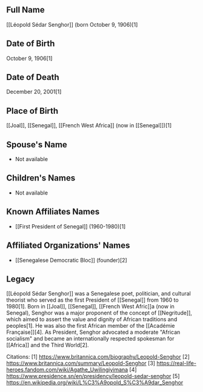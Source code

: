 ## Full Name
[[Léopold Sédar Senghor]] (born October 9, 1906)[1]

## Date of Birth
October 9, 1906[1]

## Date of Death
December 20, 2001[1]

## Place of Birth
[[Joal]], [[Senegal]], [[French West Africa]] (now in [[Senegal]])[1]

## Spouse's Name
- Not available

## Children's Names
- Not available

## Known Affiliates Names
- [[First President of Senegal]] (1960-1980)[1]

## Affiliated Organizations' Names
- [[Senegalese Democratic Bloc]] (founder)[2]

## Legacy
[[Léopold Sédar Senghor]] was a Senegalese poet, politician, and cultural theorist who served as the first President of [[Senegal]] from 1960 to 1980[1]. Born in [[Joal]], [[Senegal]], [[French West Afric]]a (now in Senegal), Senghor was a major proponent of the concept of [[Negritude]], which aimed to assert the value and dignity of African traditions and peoples[1]. He was also the first African member of the [[Académie Française]][4]. As President, Senghor advocated a moderate "African socialism" and became an internationally respected spokesman for [[Africa]] and the Third World[2].

Citations:
[1] https://www.britannica.com/biography/Leopold-Senghor
[2] https://www.britannica.com/summary/Leopold-Senghor
[3] https://real-life-heroes.fandom.com/wiki/Agathe_Uwilingiyimana
[4] https://www.presidence.sn/en/presidency/leopold-sedar-senghor
[5] https://en.wikipedia.org/wiki/L%C3%A9opold_S%C3%A9dar_Senghor